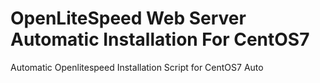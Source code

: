 # OpenLiteSpeed Web Server Automatic Installation For CentOS7
Automatic Openlitespeed Installation Script for CentOS7
 Auto
